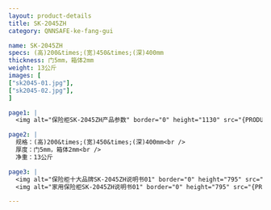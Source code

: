 ```yaml
---
layout: product-details
title: SK-2045ZH
category: QNNSAFE-ke-fang-gui

name: SK-2045ZH
specs: (高)200&times;(宽)450&times;(深)400mm
thickness: 门5mm，箱体2mm
weight: 13公斤
images: [
["sk2045-01.jpg"],
["sk2045-02.jpg"],
]

page1: |
  <img alt="保险柜SK-2045ZH产品参数" border="0" height="1130" src="{PRODUCT_IMAGES}twcps1.jpg" width="538" />

page2: |
  规格：(高)200&times;(宽)450&times;(深)400mm<br />
  厚度：门5mm，箱体2mm<br />
  净重：13公斤

page3: |
  <img alt="保险柜十大品牌SK-2045ZH说明书01" border="0" height="795" src="{PRODUCT_IMAGES}sk2045-sm01.jpg" width="538" /><br />
  <img alt="家用保险柜SK-2045ZH说明书01" border="0" height="795" src="{PRODUCT_IMAGES}sk2045-sm01.jpg" width="538" />

---
```

